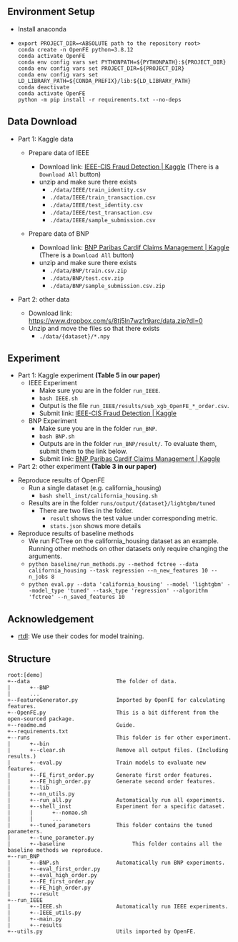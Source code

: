 

## Environment Setup

- Install anaconda
- ```shell
  export PROJECT_DIR=<ABSOLUTE path to the repository root>
  conda create -n OpenFE python=3.8.12
  conda activate OpenFE
  conda env config vars set PYTHONPATH=${PYTHONPATH}:${PROJECT_DIR}
  conda env config vars set PROJECT_DIR=${PROJECT_DIR}
  conda env config vars set LD_LIBRARY_PATH=${CONDA_PREFIX}/lib:${LD_LIBRARY_PATH}
  conda deactivate
  conda activate OpenFE
  python -m pip install -r requirements.txt --no-deps
  ```

## Data Download

- Part 1: Kaggle data

  - Prepare data of IEEE

    - Download link: [IEEE-CIS Fraud Detection | Kaggle](https://www.kaggle.com/competitions/ieee-fraud-detection/data) (There is a `Download All` button)
    - unzip and make sure there exists
      - `./data/IEEE/train_identity.csv`
      - `./data/IEEE/train_transaction.csv`
      - `./data/IEEE/test_identity.csv`
      - `./data/IEEE/test_transaction.csv`
      - `./data/IEEE/sample_submission.csv`

  - Prepare data of BNP

    - Download link: [BNP Paribas Cardif Claims Management | Kaggle](https://www.kaggle.com/competitions/bnp-paribas-cardif-claims-management/data) (There is a `Download All` button)
    - unzip and make sure there exists
      - `./data/BNP/train.csv.zip`
      - `./data/BNP/test.csv.zip`
      - `./data/BNP/sample_submission.csv.zip`

- Part 2: other data
  - Download link: https://www.dropbox.com/s/8tj5ln7wz1r9arc/data.zip?dl=0
  - Unzip and move the files so that there exists
    - `./data/{dataset}/*.npy`

## Experiment

- Part 1: Kaggle experiment **(Table 5 in our paper)**
  - IEEE Experiment
    - Make sure you are in the folder `run_IEEE`.
    - `bash IEEE.sh`
    - Output is the file `run_IEEE/results/sub_xgb_OpenFE_*_order.csv`.
    - Submit link: [IEEE-CIS Fraud Detection | Kaggle](https://www.kaggle.com/competitions/ieee-fraud-detection/submit)
  - BNP Experiment
    - Make sure you are in the folder `run_BNP`.
    - `bash BNP.sh`
    - Outputs are in the folder `run_BNP/result/`. To evaluate them, submit them to the link below.
    - Submit link: [BNP Paribas Cardif Claims Management | Kaggle](https://www.kaggle.com/competitions/bnp-paribas-cardif-claims-management/submit)
- Part 2: other experiment **(Table 3 in our paper)**

[//]: # (  - Run all of them)

[//]: # (    - In the folder `runs`.)

[//]: # (    - `python3 run_all.py`)
  - Reproduce results of OpenFE
    - Run a single dataset (e.g. california_housing)
      - `bash shell_inst/california_housing.sh`
    - Results are in the folder `runs/output/{dataset}/lightgbm/tuned`
      - There are two files in the folder.
        - `result` shows the test value under corresponding metric.
        - `stats.json` shows more details
  - Reproduce results of baseline methods
    - We run FCTree on the california_housing dataset as an example. Running other methods on other datasets only require changing the arguments.
    - `python baseline/run_methods.py --method fctree --data california_housing --task regression --n_new_features 10 --n_jobs 8`
    - `python eval.py --data 'california_housing' --model 'lightgbm' --model_type 'tuned' --task_type 'regression' --algorithm 'fctree' --n_saved_features 10`

## Acknowledgement
- [rtdl](https://github.com/Yura52/tabular-dl-revisiting-models): We use their codes for model training.

## Structure

```
root:[demo]
+--data                           The folder of data.
|      +--BNP
|      ...
+--FeatureGenerator.py            Imported by OpenFE for calculating features.
+--OpenFE.py                      This is a bit different from the open-sourced package.
+--readme.md                      Guide.
+--requirements.txt
+--runs                           This folder is for other experiment.
|      +--bin
|      +--clear.sh                Remove all output files. (Including results.)
|      +--eval.py                 Train models to evaluate new features.
|      +--FE_first_order.py       Generate first order features.
|      +--FE_high_order.py        Generate second order features.
|      +--lib
|      +--nn_utils.py
|      +--run_all.py              Automatically run all experiments.
|      +--shell_inst              Experiment for a specific dataset.
|      |      +--nomao.sh
|      |      ...
|      +--tuned_parameters        This folder contains the tuned parameters.
|      +--tune_parameter.py
|      +--baseline                     This folder contains all the baseline methods we reproduce.
+--run_BNP
|      +--BNP.sh                  Automatically run BNP experiments.
|      +--eval_first_order.py     
|      +--eval_high_order.py
|      +--FE_first_order.py
|      +--FE_high_order.py
|      +--result
+--run_IEEE
|      +--IEEE.sh                 Automatically run IEEE experiments.
|      +--IEEE_utils.py
|      +--main.py
|      +--results
+--utils.py                       Utils imported by OpenFE. 
```

